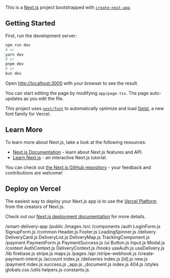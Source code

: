 This is a [Next.js](https://nextjs.org) project bootstrapped with [`create-next-app`](https://nextjs.org/docs/app/api-reference/cli/create-next-app).

## Getting Started

First, run the development server:

```bash
npm run dev
# or
yarn dev
# or
pnpm dev
# or
bun dev
```

Open [http://localhost:3000](http://localhost:3000) with your browser to see the result.

You can start editing the page by modifying `app/page.tsx`. The page auto-updates as you edit the file.

This project uses [`next/font`](https://nextjs.org/docs/app/building-your-application/optimizing/fonts) to automatically optimize and load [Geist](https://vercel.com/font), a new font family for Vercel.

## Learn More

To learn more about Next.js, take a look at the following resources:

- [Next.js Documentation](https://nextjs.org/docs) - learn about Next.js features and API.
- [Learn Next.js](https://nextjs.org/learn) - an interactive Next.js tutorial.

You can check out [the Next.js GitHub repository](https://github.com/vercel/next.js) - your feedback and contributions are welcome!

## Deploy on Vercel

The easiest way to deploy your Next.js app is to use the [Vercel Platform](https://vercel.com/new?utm_medium=default-template&filter=next.js&utm_source=create-next-app&utm_campaign=create-next-app-readme) from the creators of Next.js.

Check out our [Next.js deployment documentation](https://nextjs.org/docs/app/building-your-application/deploying) for more details.




/smart-delivery-app
  /public
    /images
  /src
    /components
      /auth
        LoginForm.js
        SignupForm.js
      /common
        Header.js
        Footer.js
        LoadingSpinner.js
      /delivery
        DeliveryCard.js
        DeliveryList.js
        DeliveryMap.js
        TrackingComponent.js
      /payment
        PaymentForm.js
        PaymentSuccess.js
      /ui
        Button.js
        Input.js
        Modal.js
    /context
      AuthContext.js
      DeliveryContext.js
    /hooks
      useAuth.js
      useDelivery.js
    /lib
      firebase.js
      stripe.js
      maps.js
    /pages
      /api
        /stripe-webhook.js
        /create-payment-intent.js
      /account
        index.js
      /deliveries
        index.js
        [id].js
        new.js
      /payment
        index.js
        success.js
      _app.js
      _document.js
      index.js
      404.js
    /styles
      globals.css
    /utils
      helpers.js
      constants.js